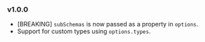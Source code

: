 ### v1.0.0

* [BREAKING] `subSchemas` is now passed as a property in `options`.
* Support for custom types using `options.types`.
